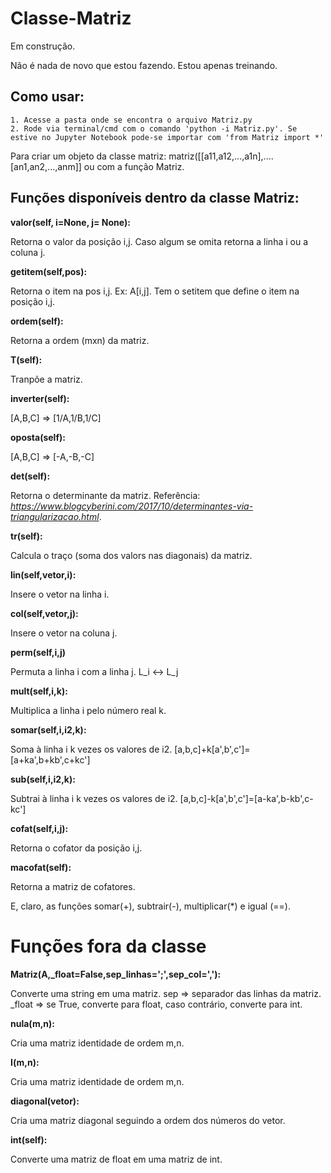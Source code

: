 # Classe-Matriz
Em construção.

Não é nada de novo que estou fazendo. Estou apenas treinando.

## Como usar:
    1. Acesse a pasta onde se encontra o arquivo Matriz.py
    2. Rode via terminal/cmd com o comando 'python -i Matriz.py'. Se estive no Jupyter Notebook pode-se importar com 'from Matriz import *' 
 
 Para criar um objeto da classe matriz: matriz([[a11,a12,...,a1n],....[an1,an2,...,anm]] ou com a função Matriz. 
 
 ## Funções disponíveis dentro da classe Matriz:
 
 **valor(self, i=None, j= None):**
 
Retorna o valor da posição i,j. Caso algum se omita retorna a linha i ou a coluna j. 
 
 **getitem(self,pos):**
 
Retorna o item na pos i,j. Ex: A[i,j]. Tem o setitem que define o item na posição i,j. 

**ordem(self):**

Retorna a ordem (mxn) da matriz.

**T(self):**

Tranpõe a matriz. 

**inverter(self):** 

[A,B,C] => [1/A,1/B,1/C]

**oposta(self):**

[A,B,C] => [-A,-B,-C]

**det(self):**

Retorna o determinante da matriz. Referência: _https://www.blogcyberini.com/2017/10/determinantes-via-triangularizacao.html_.
 
**tr(self):**

Calcula o traço (soma dos valors nas diagonais) da matriz.

**lin(self,vetor,i):**

Insere o vetor na linha i.

**col(self,vetor,j):**

Insere o vetor na coluna j. 

**perm(self,i,j)**

Permuta a linha i com a linha j. L_i <-> L_j

**mult(self,i,k):**

Multiplica a linha i pelo número real k.

**somar(self,i,i2,k):**

Soma à linha i k vezes os valores de i2.
[a,b,c]+k[a',b',c']=[a+ka',b+kb',c+kc']

**sub(self,i,i2,k):**

Subtrai à linha i k vezes os valores de i2.
[a,b,c]-k[a',b',c']=[a-ka',b-kb',c-kc']
  
**cofat(self,i,j):**

Retorna o cofator da posição i,j.

**macofat(self):**

Retorna a matriz de cofatores.


E, claro, as funções somar(+), subtrair(-), multiplicar(*) e igual (==). 
 
# Funções fora da classe

**Matriz(A,_float=False,sep_linhas=';',sep_col=','):**

Converte uma string em uma matriz. 
sep => separador das linhas da matriz.
_float => se True, converte para float, caso contrário, converte para int.

**nula(m,n):**

Cria uma matriz identidade de ordem m,n.

**I(m,n):**

Cria uma matriz identidade de ordem m,n.

**diagonal(vetor):**

Cria uma matriz diagonal seguindo a ordem dos números do vetor.
  
  
**int(self):**

Converte uma matriz de float em uma matriz de int.
